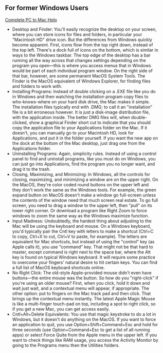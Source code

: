 ## For former Windows Users
[Complete PC to Mac Help](https://www.apple.com/support/macbasics/pctomac/)

  -  Desktop and Finder: You'll easily recognize the desktop on your screen, where you can store icons for files and folders, in particular your "Macintosh HD" drive icon. But the differences from Windows quickly become apparent. First, icons flow from the top right down, instead of the top left. There's a dock full of icons on the bottom, which is similar in ways to the Windows taskbar. The top edge of the desktop has a bar running all the way across that changes settings depending on the program you open—this is where you access menus that in Windows would be part of each individual program window. On the right side of that bar, however, are some permanent MacOS System Tools. The Finder is the MacOS equivalent of Windows Explorer, for finding files and folders to work with.
  -  Installing Programs: Instead of double clicking on a .EXE file like you do in Windows and then watching the installation program copy files to who-knows-where on your hard disk drive, the Mac makes it simple. The installation files typically end with .DMG; to call it an "installation" file is a bit erroneous however. It is just a disk-image distribution file, with the application inside. The better DMG files will, when double-clicked, show a graphical Finder short cut to indicate that you should copy the application file to your Applications folder on the Mac. If it doesn't, you can manually go to your Macintosh HD, look for Applications, and put it in the folder yourself. If you want the new app on the dock at the bottom of the Mac desktop, just drag one from the Applications folder.
  - Uninstalling Programs: Again, simplicity rules. Instead of using a control panel to find and uninstall programs, like you must do on Windows, you can just go into Applications, find the program you no longer want, and drag it to the trash.
  -  Closing, Maximizing, and Minimizing: In Windows, all the controls for closing, maximizing, and minimizing a window are on the upper right. On the MacOS, they're color coded round buttons on the upper left and they don't work the same as the Windows tools. For example, the green expand button on MacOS doesn't make a window go full-screen unless the contents of the window need that much screen real estate. To go full screen, you need to drag a window to the upper left, then "pull" on its lower right corner. Or download a program like Right Zoom to force windows to zoom the same way as the Windows maximize function.
  -  Input Madness: Undoubtedly, the hardest thing about adjusting to the Mac will be using the keyboard and mouse. On a Windows keyboard, you'd typically pair the Cntl key with letters to make a shortcut (Ctrl+C to copy, Ctrl+X to cut, Ctrl+V to paste, for example). The letters are equivalent for Mac shortcuts, but instead of using the "control" key (as Apple calls it), you use "command" key. That might not be that hard to master, except command is right next to the space bar, where the Alt key is found on typical Windows keyboard. It will require some practice to overcome your fingers' natural desire to hit certain keys. You can find a full list of MacOS keyboard shortcuts online.
  -  No Right Click: The old-style Apple-provided mouse didn't even have buttons—the entire mouse was the button. So how do you "right-click" if you're using an older mouse? First, when you click, hold it down and wait just wait, and a contextual menu will appear, if appropriate. The other option: put to fingers on the Mac track pad and then click. That brings up the contextual menu instantly. The latest Apple Magic Mouse is like a multi-finger touch-pad on top, including a spot to right click, so if you get a new Mac, you can get access easily.
  -  Cntl+Alt+Delete Equivalents: You use that magic keystroke to do a lot in Windows, but it doesn't do anything on the MacOS. If you want to force an application to quit, you use Option+Shift+Command+Esc and hold for three seconds (use Option+Command+Esc to get a list of all running apps) or select Force Quite from the Apple menu in the upper left. If you want to check things like RAM usage, you access the Activity Monitor by going to the Programs menu then the Utilities folders.
